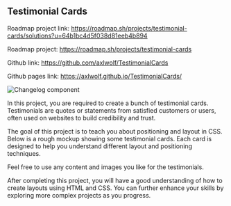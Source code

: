 ## Testimonial Cards

Roadmap project link: https://roadmap.sh/projects/testimonial-cards/solutions?u=64b1bc4d5f038d81eeb4b894

Roadmap project: https://roadmap.sh/projects/testimonial-cards

Github link: https://github.com/axlwolf/TestimonialCards

Github pages link: https://axlwolf.github.io/TestimonialCards/


![Changelog component](https://assets.roadmap.sh/guest/testimonials-min-3j2j4.png)

In this project, you are required to create a bunch of testimonial cards. Testimonials are quotes or statements from satisfied customers or users, often used on websites to build credibility and trust.

The goal of this project is to teach you about positioning and layout in CSS. Below is a rough mockup showing some testimonial cards. Each card is designed to help you understand different layout and positioning techniques.

Feel free to use any content and images you like for the testimonials.

After completing this project, you will have a good understanding of how to create layouts using HTML and CSS. You can further enhance your skills by exploring more complex projects as you progress.
